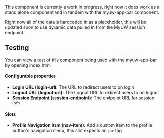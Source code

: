 This component is currently a work in progress, right now it does work as a stand alone component and in tandem with the myuw-app-bar component.

Right now all of the data is hardcoded in as a placeholder, this will be updated soon to use dynamic data pulled in from the MyUW session endpoint.

## Testing

You can view a test of this component being used with the myuw-app-bar by opening index.html


#### Configurable properties

- **Login URL (login-url):** The URL to redirect users to on login
- **Logout URL (logout-url):** The Logout URL to redirect users to on logout
- **Session Endpoint (session-endpoint):** The endpoint URL for session info

#### Slots

- **Profile Navigation Item (nav-item):** Add a custom item to the profile button's navigation menu, this slot expects an `<a>` tag